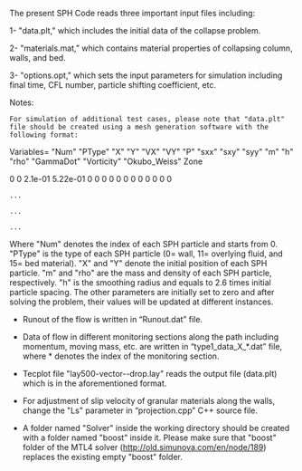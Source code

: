 The present SPH Code reads three important input files including:

1- "data.plt," which includes the initial data of the collapse problem.

2- "materials.mat,” which contains material properties of collapsing column, walls, and bed.

3- "options.opt," which sets the input parameters for simulation including final time, CFL number, particle shifting coefficient, etc.


Notes:

	For simulation of additional test cases, please note that "data.plt" file should be created using a mesh generation software with the following format:
Variables= "Num" "PType" "X" "Y" "VX" "VY" "P" "sxx" "sxy" "syy" "m" "h" "rho" "GammaDot" "Vorticity" "Okubo_Weiss" 
Zone

0	0	2.1e-01	5.22e-01	0	0	0	0	0	0	0	0	0	0	0	0

    ...
    
    ...
    
    ... 
    

Where "Num" denotes the index of each SPH particle and starts from 0. "PType" is the type of each SPH particle (0= wall, 11= overlying fluid, and 15= bed material). "X" and "Y" denote the initial position of each SPH particle. "m" and "rho" are the mass and density of each SPH particle, respectively. "h" is the smoothing radius and equals to 2.6 times initial particle spacing. The other parameters are initially set to zero and after solving the problem, their values will be updated at different instances.

-	Runout of the flow is written in “Runout.dat” file.

-	Data of flow in different monitoring sections along the path including momentum, moving mass, etc. are written in “type1_data_X_*.dat” file, where * denotes the index of the monitoring section.  

-	Tecplot file "lay500-vector--drop.lay" reads the output file (data.plt) which is in the aforementioned format.  

-	For adjustment of slip velocity of granular materials along the walls, change the "Ls" parameter in “projection.cpp” C++ source file.

- A folder named "Solver" inside the working directory should be created with a folder named "boost" inside it.
 Please make sure that "boost" folder of the MTL4 solver (http://old.simunova.com/en/node/189) replaces the existing empty "boost" folder. 


